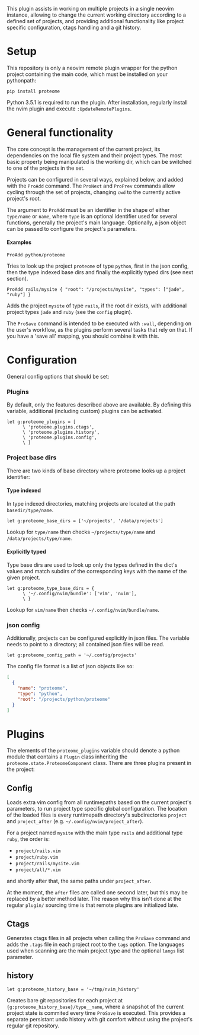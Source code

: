 This plugin assists in working on multiple projects in a single neovim
instance, allowing to change the current working directory according to a
defined set of projects, and providing additional functionality like project
specific configuration, ctags handling and a git history.

# Setup
This repository is only a neovim remote plugin wrapper for the python
project containing the main code, which must be installed on your pythonpath:

```
pip install proteome
```

Python 3.5.1 is required to run the plugin. After installation, regularly
install the nvim plugin and execute `:UpdateRemotePlugins`.

# General functionality
The core concept is the management of the current project, its dependencies on
the local file system and their project types.
The most basic property being manipulated is the working dir, which can be switched
to one of the projects in the set.

Projects can be configured in several ways, explained below, and added with the
`ProAdd` command. The `ProNext` and `ProPrev` commands allow cycling through
the set of projects, changing `cwd` to the currently active project's root.

The argument to `ProAdd` must be an identifier in the shape of either
`type/name` or `name`, where `type` is an optional identifier used for several
functions, generally the project's main language.
Optionally, a json object can be passed to configure the project's parameters.

#### Examples
`ProAdd python/proteome`

Tries to look up the project `proteome` of type `python`, first in the json
config, then the type indexed base dirs and finally the explicitly typed dirs
(see next section).

`ProAdd rails/mysite { "root": "/projects/mysite", "types": ["jade", "ruby"] }`

Adds the project `mysite` of type `rails`, if the root dir exists, with
additional project types `jade` and `ruby` (see the `config` plugin).


The `ProSave` command is intended to be executed with `:wall`, depending on the
user's workflow, as the plugins perform several tasks that rely on that.
If you have a 'save all' mapping, you should combine it with this.


# Configuration
General config options that should be set:

### Plugins
By default, only the features described above are available. By defining this variable, additional (including custom) plugins can be activated.

```viml
let g:proteome_plugins = [
      \ 'proteome.plugins.ctags',
      \ 'proteome.plugins.history',
      \ 'proteome.plugins.config',
      \ ]
```

### Project base dirs
There are two kinds of base directory where proteome looks up a project identifier:
#### Type indexed
In type indexed directories, matching projects are located at the path
`basedir/type/name`.

```viml
let g:proteome_base_dirs = ['~/projects', '/data/projects']
```

Lookup for `type/name` then checks `~/projects/type/name` and
`/data/projects/type/name`.

#### Explicitly typed
Type base dirs are used to look up only the types defined in the dict's values
and match subdirs of the corresponding keys with the name of the given project.
```viml
let g:proteome_type_base_dirs = {
      \ '~/.config/nvim/bundle': ['vim', 'nvim'],
      \ }
```

Lookup for `vim/name` then checks `~/.config/nvim/bundle/name`.

### json config
Additionally, projects can be configured explicitly in json files. The variable
needs to point to a directory; all contained json files will be read.
```viml
let g:proteome_config_path = '~/.config/projects'
```
The config file format is a list of json objects like so:
```json
[
  {
    "name": "proteome",
    "type": "python",
    "root": "/projects/python/proteome"
  }
]
```

# Plugins
The elements of the `proteome_plugins` variable should denote a python module
that contains a `Plugin` class inheriting the
`proteome.state.ProteomeComponent` class.
There are three plugins present in the project:


## Config

Loads extra vim config from all runtimepaths based on the current project's
parameters, to run project type specific global configuration.
The location of the loaded files is every runtimepath directory's subdirectories
`project` and `project_after` (e.g. `~/.config/nvim/project_after`).

For a project
named `mysite` with the main type `rails` and additional type `ruby`, the order
is:

* `project/rails.vim`
* `project/ruby.vim`
* `project/rails/mysite.vim`
* `project/all/*.vim`

and shortly after that, the same paths under `project_after`.

At the moment, the `after` files are called one second later, but this may be
replaced by a better method later. The reason why this isn't done at the
regular `plugin/` sourcing time is that remote plugins are initialized late.

## Ctags

Generates ctags files in all projects when calling the `ProSave` command and
adds the `.tags` file in each project root to the `tags` option.
The languages used when scanning are the main project type and the optional
`langs` list parameter.

## history

```vim
let g:proteome_history_base = '~/tmp/nvim_history'
```

Creates bare git repositories for each project at
`{g:proteome_history_base}/type__name`, where a snapshot of the current project
state is commited every time `ProSave` is executed.
This provides a separate persistant undo history with git comfort without using
the project's regular git repository.

